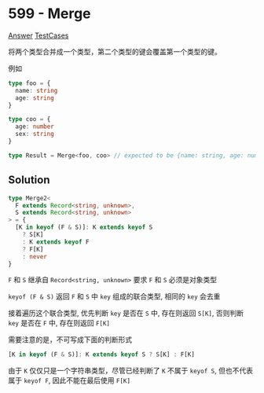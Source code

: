 # 599 - Merge

[Answer](https://github.com/lybenson/ts-checker/blob/master/src/599-medium-merge/template.ts) [TestCases](https://github.com/lybenson/ts-checker/blob/master/src/599-medium-merge/test-cases.ts)

将两个类型合并成一个类型，第二个类型的键会覆盖第一个类型的键。

例如

```ts
type foo = {
  name: string
  age: string
}

type coo = {
  age: number
  sex: string
}

type Result = Merge<foo, coo> // expected to be {name: string, age: number, sex: string}
```

## Solution

```ts
type Merge2<
  F extends Record<string, unknown>,
  S extends Record<string, unknown>
> = {
  [K in keyof (F & S)]: K extends keyof S
    ? S[K]
    : K extends keyof F
    ? F[K]
    : never
}
```

`F` 和 `S` 继承自 `Record<string, unknown>` 要求 `F` 和 `S` 必须是对象类型

`keyof (F & S)` 返回 `F` 和 `S` 中 `key` 组成的联合类型, 相同的 `key` 会去重

接着遍历这个联合类型, 优先判断 `key` 是否在 `S` 中, 存在则返回 `S[K]`, 否则判断 `key` 是否在 `F` 中, 存在则返回 `F[K]`

需要注意的是，不可写成下面的判断形式

```ts
[K in keyof (F & S)]: K extends keyof S ? S[K] : F[K]
```

由于 `K` 仅仅只是一个字符串类型，尽管已经判断了 `K` 不属于 `keyof S`, 但也不代表属于 `keyof F`, 因此不能在最后使用 `F[K]`

